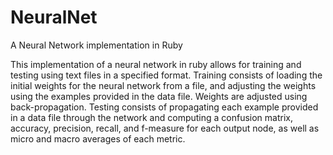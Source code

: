 NeuralNet
=========

A Neural Network implementation in Ruby

This implementation of a neural network in ruby allows for training and testing using text files in a specified format. Training consists of loading the initial weights for the neural network from a file, and adjusting the weights using the examples provided in the data file. Weights are adjusted using back-propagation. Testing consists of propagating each example provided in a data file through the network and computing a confusion matrix, accuracy, precision, recall, and f-measure for each output node, as well as micro and macro averages of each metric.
